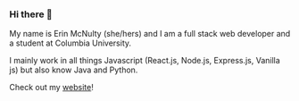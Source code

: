 ### Hi there 👋

My name is Erin McNulty (she/hers) and I am a full stack web developer and a student at Columbia University.

I mainly work in all things Javascript (React.js, Node.js, Express.js, Vanilla js) but also know Java and Python.

Check out my [website](erinmcnulty.tech)!
